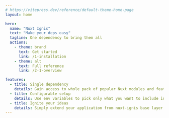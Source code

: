 ```yaml
---
# https://vitepress.dev/reference/default-theme-home-page
layout: home

hero:
  name: "Nuxt Ignis"
  text: "Make your deps easy"
  tagline: One dependency to bring them all
  actions:
    - theme: brand
      text: Get started
      link: /1-installation
    - theme: alt
      text: Full reference
      link: /2-1-overview

features:
  - title: Single dependency
    details: Gain access to whole pack of popular Nuxt modules and features with a single dependency
  - title: Configurable setup
    details: Use env variables to pick only what you want to include into your app
  - title: Ignite your ideas
    details: Simply extend your application from nuxt-ignis base layer and start building your dream project
---
```


